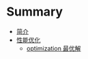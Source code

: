 # Summary

* [简介](README.md)
* [性能优化](xing_neng_you_hua.md)
   * [optimization 最优解](optimization_zui_you_jie.md)

